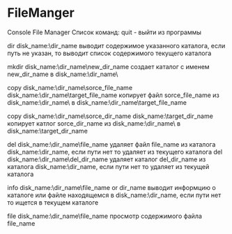 # FileManger
Console File Manager
Список команд:
quit - выйти из программы

dir disk_name:\dir_name	выводит содержимое указанного каталога, если путь не указан, то выводит список содержимого текущего каталога


mkdir disk_name:\dir_name\new_dir_name	создает каталог с именем new_dir_name в disk_name:\dir_name\

copy disk_name:\dir_name\sorce_file_name disk_name:\dir_name\target_file_name копирует файл sorce_file_name из disk_name:\dir_name\ в disk_name:\dir_name\target_file_name

copy disk_name:\dir_name\sorce_dir_name disk_name:\target_dir_name копирует катлог sorce_dir_name из disk_name:\dir_name\ в disk_name:\target_dir_name

del disk_name:\dir_name\file_name удаляет файл file_name из каталога disk_name:\dir_name\, если пути нет то удаляет из текущего каталога
del disk_name:\dir_name\del_dir_name удаляет каталог del_dir_name из каталога disk_name:\dir_name\, если пути нет то удаляет из текущей каталога

info disk_name:\dir_name\file_name or dir_name выводит информцию о каталоге или файле находящемся в disk_name:\dir_name\, если пути нет то ищется в текущем каталоге

file disk_name:\dir_name\file_name просмотр содержимого файла file_name

